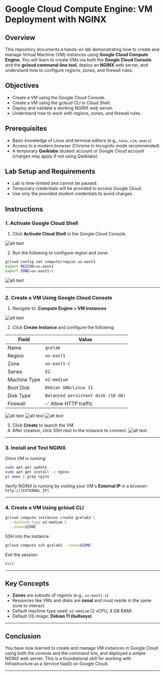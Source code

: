 # Google Cloud Compute Engine: VM Deployment with NGINX

## Overview

This repository documents a hands-on lab demonstrating how to create and manage Virtual Machine (VM) instances using **Google Cloud Compute Engine**. You will learn to create VMs via both the **Google Cloud Console** and the **gcloud command-line tool**, deploy an **NGINX** web server, and understand how to configure regions, zones, and firewall rules.

## Objectives

- Create a VM using the Google Cloud Console.
- Create a VM using the gcloud CLI in Cloud Shell.
- Deploy and validate a working NGINX web server.
- Understand how to work with regions, zones, and firewall rules.

## Prerequisites

- Basic knowledge of Linux and terminal editors (e.g., `nano`, `vim`, `emacs`)
- Access to a modern browser (Chrome in Incognito mode recommended)
- A temporary **Qwiklabs** student account or Google Cloud account (charges may apply if not using Qwiklabs)

## Lab Setup and Requirements

- Lab is time-limited and cannot be paused.
- Temporary credentials will be provided to access Google Cloud.
- Use only the provided student credentials to avoid charges.

## Instructions

### 1. Activate Google Cloud Shell

1. Click **Activate Cloud Shell** in the Google Cloud Console.

![alt text](CloudShell.png)

2. Run the following to configure region and zone:

```bash
gcloud config set compute/region us-east1
export REGION=us-east1
export ZONE=us-east1-c
```
![alt text](CloudShell1.png)

---

### 2. Create a VM Using Google Cloud Console

1. Navigate to: **Compute Engine > VM Instances**

![alt text](VM.png)

2. Click **Create Instance** and configure the following:

| Field          | Value                    |
|----------------|--------------------------|
| Name           | `gcelab`                 |
| Region         | `us-east1`               |
| Zone           | `us-east1-c`             |
| Series         | `E2`                     |
| Machine Type   | `e2-medium`              |
| Boot Disk      | `Debian GNU/Linux 11`    |
| Disk Type      | `Balanced persistent disk (10 GB)` |
| Firewall       | ✅ Allow HTTP traffic     |

![alt text](VM1.png)
![alt text](VM2.png)
![alt text](VM3.png)

3. Click **Create** to launch the VM.
4. After creation, click SSH next to the instance to connect.
![alt text](VM4.png)

---

### 3. Install and Test NGINX

Once VM is running:

```bash
sudo apt-get update
sudo apt-get install -y nginx
ps auwx | grep nginx
```

Verify NGINX is running by visiting your VM's **External IP** in a browser:  
`http://[EXTERNAL_IP]`

---

### 4. Create a VM Using gcloud CLI

```bash
gcloud compute instances create gcelab2 \
  --machine-type e2-medium \
  --zone=$ZONE
```

SSH into the instance:

```bash
gcloud compute ssh gcelab2 --zone=$ZONE
```

Exit the session:

```bash
exit
```

---

## Key Concepts

- **Zones** are subsets of regions (e.g., `us-east1-c`)
- Resources like VMs and disks are **zonal** and must reside in the same zone to interact.
- Default machine type used: `e2-medium` (2 vCPU, 4 GB RAM)
- Default OS image: **Debian 11 (bullseye)**

---

## Conclusion

You have now learned to create and manage VM instances in Google Cloud using both the console and the command line, and deployed a simple NGINX web server. This is a foundational skill for working with Infrastructure as a Service (IaaS) on Google Cloud.

---